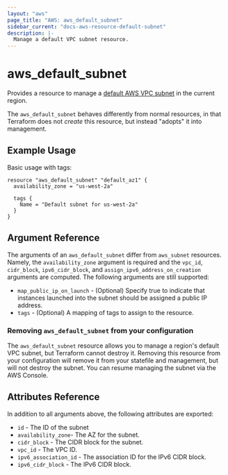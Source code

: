 ```yaml
---
layout: "aws"
page_title: "AWS: aws_default_subnet"
sidebar_current: "docs-aws-resource-default-subnet"
description: |-
  Manage a default VPC subnet resource.
---
```


# aws_default_subnet

Provides a resource to manage a [default AWS VPC subnet](http://docs.aws.amazon.com/AmazonVPC/latest/UserGuide/default-vpc.html#default-vpc-basics)
in the current region.

The `aws_default_subnet` behaves differently from normal resources, in that
Terraform does not _create_ this resource, but instead "adopts" it
into management.

## Example Usage

Basic usage with tags:

```hcl
resource "aws_default_subnet" "default_az1" {
  availability_zone = "us-west-2a"

  tags {
    Name = "Default subnet for us-west-2a"
  }
}
```

## Argument Reference

The arguments of an `aws_default_subnet` differ from `aws_subnet` resources.
Namely, the `availability_zone` argument is required and the `vpc_id`, `cidr_block`, `ipv6_cidr_block`,
and `assign_ipv6_address_on_creation` arguments are computed.
The following arguments are still supported:

* `map_public_ip_on_launch` -  (Optional) Specify true to indicate
    that instances launched into the subnet should be assigned
    a public IP address.
* `tags` - (Optional) A mapping of tags to assign to the resource.

### Removing `aws_default_subnet` from your configuration

The `aws_default_subnet` resource allows you to manage a region's default VPC subnet,
but Terraform cannot destroy it. Removing this resource from your configuration
will remove it from your statefile and management, but will not destroy the subnet.
You can resume managing the subnet via the AWS Console.

## Attributes Reference

In addition to all arguments above, the following attributes are exported:

* `id` - The ID of the subnet
* `availability_zone`- The AZ for the subnet.
* `cidr_block` - The CIDR block for the subnet.
* `vpc_id` - The VPC ID.
* `ipv6_association_id` - The association ID for the IPv6 CIDR block.
* `ipv6_cidr_block` - The IPv6 CIDR block.
